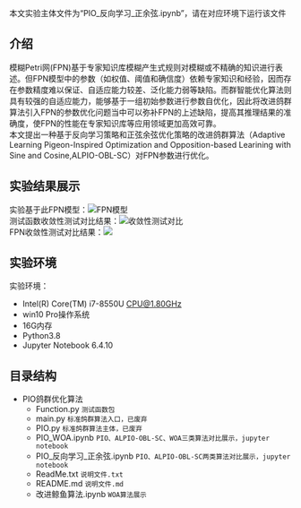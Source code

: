 本文实验主体文件为“PIO_反向学习_正余弦.ipynb”，请在对应环境下运行该文件  

## 介绍
  模糊Petri网(FPN)基于专家知识库模糊产生式规则对模糊或不精确的知识进行表述。但FPN模型中的参数（如权值、阈值和确信度）依赖专家知识和经验，因而存在参数精度难以保证、自适应能力较差、泛化能力弱等缺陷。而群智能优化算法则具有较强的自适应能力，能够基于一组初始参数进行参数自优化，因此将改进鸽群算法引入FPN的参数优化问题当中可以弥补FPN的上述缺陷，提高其推理结果的准确度，使FPN的性能在专家知识库等应用领域更加高效可靠。  
  本文提出一种基于反向学习策略和正弦余弦优化策略的改进鸽群算法（Adaptive Learning Pigeon-Inspired Optimization and Opposition-based Learining with Sine and Cosine,ALPIO-OBL-SC）对FPN参数进行优化。

## 实验结果展示
实验基于此FPN模型：![FPN模型](https://cdn.jsdelivr.net/gh/chen0495/newpicgo/img2022/202205291512884.png)  
测试函数收敛性测试对比结果：![收敛性测试对比](https://cdn.jsdelivr.net/gh/chen0495/newpicgo/img2022/202205291510210.png)  
FPN收敛性测试对比结果：![](https://cdn.jsdelivr.net/gh/chen0495/newpicgo/img2022/202205291514421.png)  

## 实验环境
实验环境：
 - Intel(R) Core(TM) i7-8550U CPU@1.80GHz 
 - win10 Pro操作系统
 - 16G内存
 - Python3.8
 - Jupyter Notebook 6.4.10  

## 目录结构
- PIO鸽群优化算法
	- Function.py `测试函数包`
	- main.py `标准鸽群算法入口，已废弃`
	- PIO.py `标准鸽群算法主体，已废弃`
	- PIO_WOA.ipynb `PIO、ALPIO-OBL-SC、WOA三类算法对比展示，jupyter notebook`
	- PIO_反向学习_正余弦.ipynb `PIO、ALPIO-OBL-SC两类算法对比展示，jupyter notebook`
	- ReadMe.txt `说明文件.txt`
	- README.md `说明文件.md`
	- 改进鲸鱼算法.ipynb `WOA算法展示`
	

